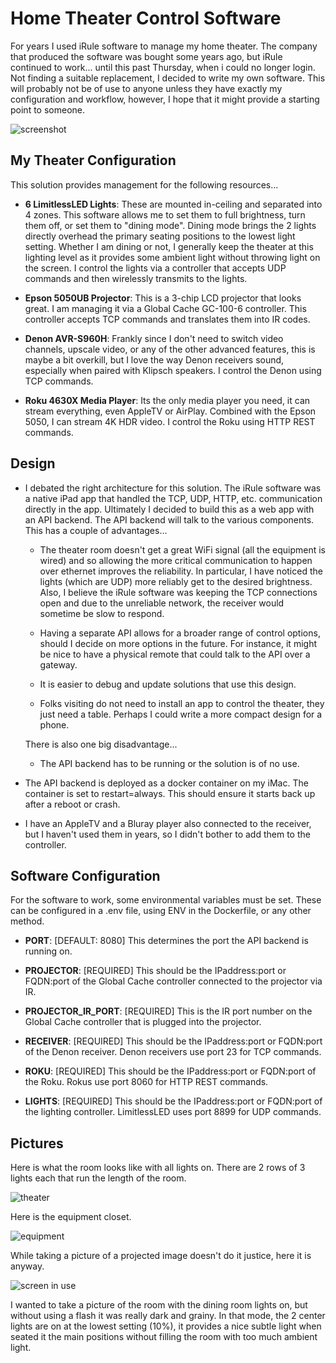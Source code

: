 # Home Theater Control Software

For years I used iRule software to manage my home theater. The company that produced the software was bought some years ago, but iRule continued to work... until this past Thursday, when i could no longer login. Not finding a suitable replacement, I decided to write my own software. This will probably not be of use to anyone unless they have exactly my configuration and workflow, however, I hope that it might provide a starting point to someone.

![screenshot](./screenshot.png)

## My Theater Configuration

This solution provides management for the following resources...

- __6 LimitlessLED Lights__: These are mounted in-ceiling and separated into 4 zones. This software allows me to set them to full brightness, turn them off, or set them to "dining mode". Dining mode brings the 2 lights directly overhead the primary seating positions to the lowest light setting. Whether I am dining or not, I generally keep the theater at this lighting level as it provides some ambient light without throwing light on the screen. I control the lights via a controller that accepts UDP commands and then wirelessly transmits to the lights.

- __Epson 5050UB Projector__: This is a 3-chip LCD projector that looks great. I am managing it via a Global Cache GC-100-6 controller. This controller accepts TCP commands and translates them into IR codes.

- __Denon AVR-S960H__: Frankly since I don't need to switch video channels, upscale video, or any of the other advanced features, this is maybe a bit overkill, but I love the way Denon receivers sound, especially when paired with Klipsch speakers. I control the Denon using TCP commands.

- __Roku 4630X Media Player__: Its the only media player you need, it can stream everything, even AppleTV or AirPlay. Combined with the Epson 5050, I can stream 4K HDR video. I control the Roku using HTTP REST commands.

## Design

- I debated the right architecture for this solution. The iRule software was a native iPad app that handled the TCP, UDP, HTTP, etc. communication directly in the app. Ultimately I decided to build this as a web app with an API backend. The API backend will talk to the various components. This has a couple of advantages...

  - The theater room doesn't get a great WiFi signal (all the equipment is wired) and so allowing the more critical communication to happen over ethernet improves the reliability. In particular, I have noticed the lights (which are UDP) more reliably get to the desired brightness. Also, I believe the iRule software was keeping the TCP connections open and due to the unreliable network, the receiver would sometime be slow to respond.

  - Having a separate API allows for a broader range of control options, should I decide on more options in the future. For instance, it might be nice to have a physical remote that could talk to the API over a gateway.

  - It is easier to debug and update solutions that use this design.

  - Folks visiting do not need to install an app to control the theater, they just need a table. Perhaps I could write a more compact design for a phone.

  There is also one big disadvantage...

  - The API backend has to be running or the solution is of no use.

- The API backend is deployed as a docker container on my iMac. The container is set to restart=always. This should ensure it starts back up after a reboot or crash.

- I have an AppleTV and a Bluray player also connected to the receiver, but I haven't used them in years, so I didn't bother to add them to the controller.

## Software Configuration

For the software to work, some environmental variables must be set. These can be configured in a .env file, using ENV in the Dockerfile, or any other method.

- __PORT__: [DEFAULT: 8080] This determines the port the API backend is running on.

- __PROJECTOR__: [REQUIRED] This should be the IPaddress:port or FQDN:port of the Global Cache controller connected to the projector via IR.

- __PROJECTOR_IR_PORT__: [REQUIRED] This is the IR port number on the Global Cache controller that is plugged into the projector.

- __RECEIVER__: [REQUIRED] This should be the IPaddress:port or FQDN:port of the Denon receiver. Denon receivers use port 23 for TCP commands.

- __ROKU__: [REQUIRED] This should be the IPaddress:port or FQDN:port of the Roku. Rokus use port 8060 for HTTP REST commands.

- __LIGHTS__: [REQUIRED] This should be the IPaddress:port or FQDN:port of the lighting controller. LimitlessLED uses port 8899 for UDP commands.

## Pictures

Here is what the room looks like with all lights on. There are 2 rows of 3 lights each that run the length of the room.

![theater](./theater.png)

Here is the equipment closet.

![equipment](./equipment.png)

While taking a picture of a projected image doesn't do it justice, here it is anyway.

![screen in use](./screen.png)

I wanted to take a picture of the room with the dining room lights on, but without using a flash it was really dark and grainy. In that mode, the 2 center lights are on at the lowest setting (10%), it provides a nice subtle light when seated it the main positions without filling the room with too much ambient light.
